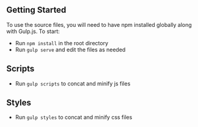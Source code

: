 
## Getting Started

To use the source files, you will need to have npm installed globally along with Gulp.js. To start:
* Run `npm install` in the root directory
* Run `gulp serve` and edit the files as needed

## Scripts
* Run `gulp scripts` to concat and minify js files

## Styles
* Run `gulp styles` to concat and minify css files


